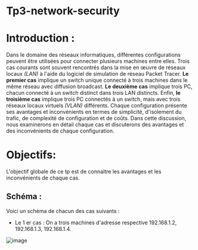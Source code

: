 # Tp3-network-security

# Introduction : 

Dans le domaine des réseaux informatiques, différentes configurations peuvent être utilisées pour connecter plusieurs machines entre elles. Trois cas courants sont souvent rencontrés dans la mise en œuvre de réseaux locaux *(LAN)* à l'aide du logiciel de simulation de réseau Packet Tracer. **Le premier cas** implique un switch unique connecté à trois machines dans le même réseau avec diffusion broadcast. **Le deuxième cas** implique trois PC, chacun connecté à un switch distinct dans trois LAN distincts. Enfin, **le troisième cas** implique trois PC connectés à un switch, mais avec trois réseaux locaux virtuels *(VLAN)* différents. Chaque configuration présente ses avantages et inconvénients en termes de simplicité, d'isolement du trafic, de complexité de configuration et de coûts. Dans cette discussion, nous examinerons en détail chaque cas et discuterons des avantages et des inconvénients de chaque configuration.

# Objectifs:

L'objectif globale de ce tp est de connaitre les avantages et les inconvénients de chaque cas.

## Schéma :

Voici un schéma de chacun des cas suivants :
 - Le 1 er cas :
 On a trois machines d'adresse respective 192.168.1.2, 192.168.1.3, 192.168.1.4.
 
 ![image](https://user-images.githubusercontent.com/73228919/232815044-bcfbb235-f134-47b2-8846-2257345ef44c.png)

